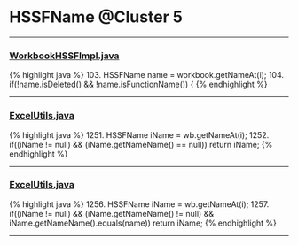 # HSSFName @Cluster 5

***

### [WorkbookHSSFImpl.java](https://searchcode.com/codesearch/view/72854626/)
{% highlight java %}
103. HSSFName name = workbook.getNameAt(i);
104. if(!name.isDeleted() && !name.isFunctionName()) {
{% endhighlight %}

***

### [ExcelUtils.java](https://searchcode.com/codesearch/view/60212069/)
{% highlight java %}
1251. HSSFName iName = wb.getNameAt(i);
1252. if((iName != null) && (iName.getNameName() == null)) return iName;
{% endhighlight %}

***

### [ExcelUtils.java](https://searchcode.com/codesearch/view/60212069/)
{% highlight java %}
1256. HSSFName iName = wb.getNameAt(i);
1257. if((iName != null) && (iName.getNameName() != null) && iName.getNameName().equals(name)) return iName;
{% endhighlight %}

***

